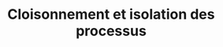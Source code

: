 ---
title: Cloisonnement et isolation des processus
bg-image: isolation.jpg
bg-credits: https://unsplash.com/photos/doJySGHFfEI
bg-authornick: "@jannerboy62"
bg-author: Nick Fewings
weight: 2
showNotes: true
---